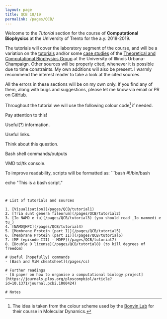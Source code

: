 ```yaml
---
layout: page
title: QCB 18/19
permalink: /pages/QCB/
---
```


Welcome to the *Tutorial* section for the course of **Computational Biophysics** at the University of Trento for the a.y. 2018-2019.

The tutorials will cover the laboratory segment of the course, and will be a variation on the [tutorials](https://www.ks.uiuc.edu/Training/Tutorials/) and/or
some [case studies](https://www.ks.uiuc.edu/Training/CaseStudies/) of the [Theoretical and Computational Biophysics Group](https://www.ks.uiuc.edu/) at the
University of Illinois Urbana-Champaign. Other sources will be properly cited, whenever it is possible due to time constraints. My own additions will also be present.
I warmly recommend the interest reader to take a look at the cited sources.

All the errors in these sections will be on my own only. If you find any of them, along with bugs and suggestions, please let me know via email or PR on [GitHub](https://github.com/GianFree/gianfree.github.io).

Throughout the tutorial we will use the following colour code[^1] if needed.

[^1]: The idea is taken from the colour scheme used by the [Bonvin Lab](http://www.bonvinlab.org/education/molmod/) for their course in Molecular Dynamics.

<p class="prompt prompt-attention"> Pay attention to this!</p>
<p class="prompt prompt-info"> Useful(?) information. </p>
<p class="prompt prompt-link"> Useful links. </p>
<p class="prompt prompt-question"> Think about this question. </p>
<p class="prompt prompt-shell"> Bash shell commands/outputs</p>
<p class="prompt prompt-tk"> VMD tcl/tk console.</p>
To improve readability, scripts will be formatted as:
```bash
#!/bin/bash

echo "This is a bash script."
```


# List of tutorials and sources

1. [Visualisation](/pages/QCB/tutorial1)
2. [Tria sunt genera fileorum](/pages/QCB/tutorial2)
3. [Io NAMD e tu](/pages/QCB/tutorial3) (you should read _Io nammedi e tu_)
4. [NAMD@HPC](/pages/QCB/tutorial4)
5. [Membrane Protein (part I)](/pages/QCB/tutorial5)
6. [Membrane Protein (part II)](/pages/QCB/tutorial6)
7. [MP (episode III) - MDFF](/pages/QCB/tutorial7)
8. [Double O license](/pages/QCB/tutorial8) (to kill degrees of freedom)

# Useful (hopefully) commands
- [Bash and ViM cheatsheet](/pages/cs)

# Further readings
- [A paper on how to organise a computational biology project](https://journals.plos.org/ploscompbiol/article?id=10.1371/journal.pcbi.1000424)

# Notes
